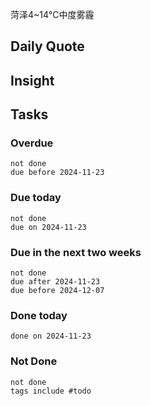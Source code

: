菏泽4~14℃中度雾霾

## Daily Quote

## Insight





## Tasks
### Overdue
```tasks
not done
due before 2024-11-23
```

### Due today
```tasks
not done
due on 2024-11-23
```

### Due in the next two weeks
```tasks
not done
due after 2024-11-23
due before 2024-12-07
```

### Done today
```tasks
done on 2024-11-23
```

### Not Done
```tasks
not done
tags include #todo
```
